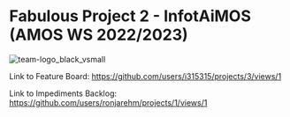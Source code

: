 # Fabulous Project 2 - InfotAiMOS (AMOS WS 2022/2023)
![team-logo_black_vsmall](https://user-images.githubusercontent.com/73954080/197886069-24968961-f066-41bd-a309-06e0c886dc94.png)

Link to Feature Board: https://github.com/users/i315315/projects/3/views/1

Link to Impediments Backlog: https://github.com/users/ronjarehm/projects/1/views/1
